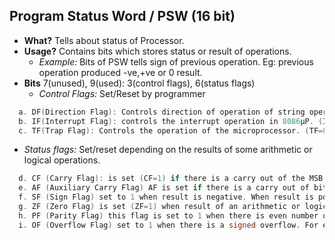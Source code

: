 ## Program Status Word / PSW (16 bit)
- **What?** Tells about status of Processor. 
- **Usage?** Contains bits which stores status or result of operations.
  - *Example:* Bits of PSW tells sign of previous operation. Eg: previous operation produced -ve,+ve or 0 result.
- **Bits** 7(unused), 9(used): 3(control flags), 6(status flags)
  - *Control Flags:* Set/Reset by programmer
```c
  a. DF(Direction Flag): Controls direction of operation of string operation. (DF=0 Ascending order DF=1 Descending order)
  b. IF(Interrupt Flag): controls the interrupt operation in 8086µP. (IF=0 Disable interrupt IF=1 Enable interrupt) 
  c. TF(Trap Flag): Controls the operation of the microprocessor. (TF=0 Normal operation TF=1 Single Step operation)  
```
  - *Status flags:* Set/reset depending on the results of some arithmetic or logical operations.
```c
  d. CF (Carry Flag): is set (CF=1) if there is a carry out of the MSB position resulting from an addition operation or subtraction.
  e. AF (Auxiliary Carry Flag) AF is set if there is a carry out of bit 3 resulting from an addition operation.
  f. SF (Sign Flag) set to 1 when result is negative. When result is positive it is set to 0.
  g. ZF (Zero Flag) is set (ZF=1) when result of an arithmetic or logical operation is zero. For non-zero result this flag is reset (ZF=0).
  h. PF (Parity Flag) this flag is set to 1 when there is even number of one bits in result, and to 0 when there is odd number of one bits.
  i. OF (Overflow Flag) set to 1 when there is a signed overflow. For example, when you multiply FFH by 11H (result is not one byte)
```
